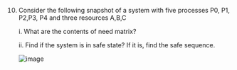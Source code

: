 10. Consider the following snapshot of a system with five processes P0, P1, P2,P3, P4 and three resources A,B,C

    i. What are the contents of need matrix?
  
    ii. Find if the system is in safe state? If it is, find the safe sequence.

    ![image](https://github.com/brion4/S4-OS-Lab/assets/94459111/f089c10d-8e99-4b53-8680-23d823ab5f95)
